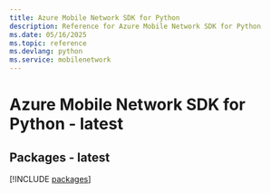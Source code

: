 ```yaml
---
title: Azure Mobile Network SDK for Python
description: Reference for Azure Mobile Network SDK for Python
ms.date: 05/16/2025
ms.topic: reference
ms.devlang: python
ms.service: mobilenetwork
---
```

# Azure Mobile Network SDK for Python - latest
## Packages - latest
[!INCLUDE [packages](mobile-network-index.md)]